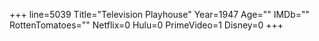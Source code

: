 +++
line=5039
Title="Television Playhouse"
Year=1947
Age=""
IMDb=""
RottenTomatoes=""
Netflix=0
Hulu=0
PrimeVideo=1
Disney=0
+++

